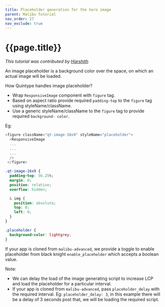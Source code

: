 ```yaml
---
title: Placeholder generation for the hero image
parent: Malibu Tutorial
nav_order: 27
nav_exclude: true
---
```


# {{page.title}}

_This tutorial was contributed by [Harshith](https://www.linkedin.com/in/harshith-raj-092ba4176)_

An image placeholder is a background color over the space, on which an actual image will be loaded.

How Quintype handles image placeholder?

- Wrap `ResponsiveImage` component with `figure` tag.
- Based on aspect ratio provide required `padding-top` to the `figure` tag using styleName/className.
- Use a generic styleName/className to the `figure` tag to provide required `background- color`.

Eg: 
```javascript
<figure className="qt-image-16x9" styleName="placeholder">
  <ResponsiveImage
  ...
  ...
  ...
  />
 </figure>
```

```css
.qt-image-16x9 {
  padding-top: 56.25%;
  margin: 0;
  position: relative;
  overflow: hidden;

  & img {
    position: absolute;
    top: 0;
    left: 0;
  }
}

.placeholder {
  background-color: lightgrey;
}
```

If your app is cloned from `malibu-advanced`, we provide a toggle to enable placeholder from black knight `enable_placeholder` which accepts a boolean value.

Note: 
- We can delay the load of the image generating script to increase LCP and load the placeholder for a particular interval.
- If your app is cloned from `malibu-advanced`, pass `placeholder_delay` with the required interval. Eg: `placeholder_delay: 3`, in this example there will be a delay of 3 seconds post that, we will be loading the required script.

